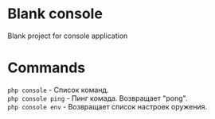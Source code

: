 # Blank console
Blank project for console application

# Commands
`php console` - Список команд.  
`php console ping` - Пинг комада. Возвращает "pong".  
`php console env` - Возвращает список настроек оружения.  
